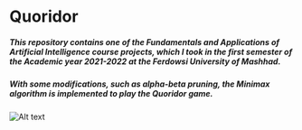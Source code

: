 # Quoridor

##### This repository contains one of the Fundamentals and Applications of Artificial Intelligence course projects, which I took in the first semester of the Academic year 2021-2022 at the Ferdowsi University of Mashhad.

##### With some modifications, such as alpha-beta pruning, the Minimax algorithm is implemented to play the Quoridor game.

![Alt text](https://github.com/Arya-Ebrahimi/Quoridor_Minimax/blob/master/iamges/1.png?raw=true)
